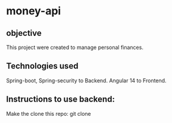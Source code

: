# money-api

## objective

This project were created to manage personal finances.

## Technologies used

Spring-boot, Spring-security to Backend.
Angular 14 to Frontend.

## Instructions to use backend:

Make the clone this repo: git clone <url-repo>
